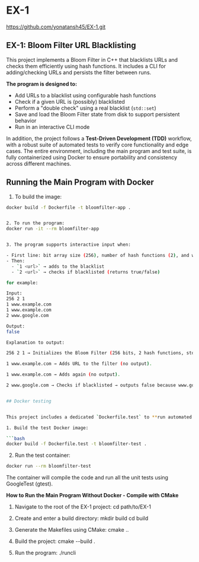 # EX-1
https://github.com/yonatansh45/EX-1.git

## EX-1: Bloom Filter URL Blacklisting

This project implements a Bloom Filter in C++ that blacklists URLs and checks them efficiently using hash functions. It includes a CLI for adding/checking URLs and persists the filter between runs.

**The program is designed to:**
- Add URLs to a blacklist using configurable hash functions
- Check if a given URL is (possibly) blacklisted
- Perform a "double check" using a real blacklist (`std::set`)
- Save and load the Bloom Filter state from disk to support persistent behavior
- Run in an interactive CLI mode

In addition, the project follows a **Test-Driven Development (TDD)** workflow, with a robust suite of automated tests to verify core functionality and edge cases. The entire environment, including the main program and test suite, is fully containerized using Docker to ensure portability and consistency across different machines.



## Running the Main Program with Docker



1. To build the image:
```bash
docker build -f Dockerfile -t bloomfilter-app .


2. To run the program:
docker run -it --rm bloomfilter-app


3. The program supports interactive input when:

- First line: bit array size (256), number of hash functions (2), and which to use (1 = std::hash).
- Then:  
  - `1 <url>` → adds to the blacklist  
  - `2 <url>` → checks if blacklisted (returns true/false)

for example:

Input:
256 2 1
1 www.example.com
1 www.example.com
2 www.google.com

Output:
false

Explanation to output:

256 2 1 → Initializes the Bloom Filter (256 bits, 2 hash functions, std::hash).

1 www.example.com → Adds URL to the filter (no output).

1 www.example.com → Adds again (no output).

2 www.google.com → Checks if blacklisted → outputs false because www.google.com was never added.


## Docker testing


This project includes a dedicated `Dockerfile.test` to **run automated unit tests** in an isolated environment.

1. Build the test Docker image:

```bash
docker build -f Dockerfile.test -t bloomfilter-test .
```

2. Run the test container:

```bash
docker run --rm bloomfilter-test
```
The container will compile the code and run all the unit tests using GoogleTest (gtest).


**How to Run the Main Program Without Docker - Compile with CMake**

1. Navigate to the root of the EX-1 project:
   cd path/to/EX-1

2. Create and enter a build directory:
   mkdir build
   cd build

3. Generate the Makefiles using CMake:
   cmake ..

4. Build the project:
   cmake --build .

5. Run the program:
   ./runcli


